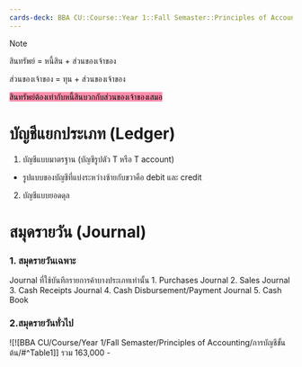 ```yaml
---
cards-deck: BBA CU::Course::Year 1::Fall Semaster::Principles of Accounting::การบัญชีขั้นต้น
---
```




> [!NOTE]
> สินทรัพย์ = หนี้สิน + ส่วนของเจ้าของ
> 
> ส่วนของเจ้าของ = ทุน + ส่วนของเจ้าของ
> 
> 
> 
> <mark style="background: #FF5582A6;">สินทรัพย์ต้องเท่ากับหนี้สินบวกกับส่วนของเจ้าของเสมอ</mark>



# บัญชีแยกประเภท (Ledger)
1. บัญชีแบบมาตรฐาน (บัญชีรูปตัว T หรือ T account)
- รูปแบบของบัญชีที่แบ่งระหว่างซ้ายกับขวาคือ debit และ credit
2. บัญชีแบบยอดดุล

# สมุดรายวัน (Journal)
### 1. สมุดรายวันเฉพาะ
Journal ที่ใช้บันทึกรายการค้าบางประเภทเท่านั้น
    1. Purchases Journal
    2. Sales Journal
    3. Cash Receipts Journal
    4. Cash Disbursement/Payment Journal
    5. Cash Book
### 2.สมุดรายวันทั่วไป


![![BBA CU/Course/Year 1/Fall Semaster/Principles of Accounting/การบัญชีขั้นต้น/#^Table1]]
รวม                                    163,000         - 
